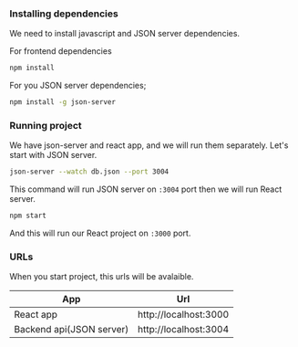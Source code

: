 ### Installing dependencies

We need to install javascript and JSON server dependencies.

For frontend dependencies

```bash
npm install
```

For you JSON server dependencies;

```bash
npm install -g json-server
```

### Running project

We have json-server and react app, and we will run them separately. Let's start with JSON server.

```bash
json-server --watch db.json --port 3004
```

This command will run JSON server on `:3004` port then we will run React server.

```bash
npm start
```
And this will run our React project on `:3000` port.

### URLs

When you start project, this urls will be avalaible.

| App      | Url |
| ----------- | ----------- |
| React app      | http://localhost:3000       |
| Backend api(JSON server) | http://localhost:3004 |

